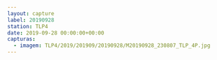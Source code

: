```yaml
---
layout: capture
label: 20190928
station: TLP4
date: 2019-09-28 00:00:00+00:00
capturas:
  - imagem: TLP4/2019/201909/20190928/M20190928_230807_TLP_4P.jpg
---
```


